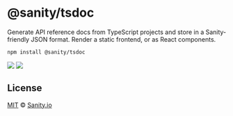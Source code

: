 # @sanity/tsdoc

Generate API reference docs from TypeScript projects and store in a Sanity-friendly JSON format. Render a static frontend, or as React components.

```sh
npm install @sanity/tsdoc
```

[![](https://img.shields.io/npm/v/@sanity/tsdoc?style=flat)](https://www.npmjs.com/package/@sanity/tsdoc)
[![](https://img.shields.io/npm/l/@sanity/tsdoc.svg?style=flat)](LICENSE)

## License

[MIT](https://github.com/sanity-io/tsdoc/blob/main/LICENSE) © [Sanity.io](https://www.sanity.io/)
